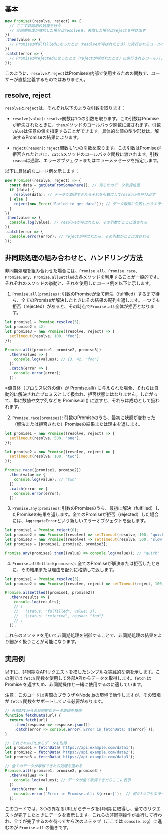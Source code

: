 ## 基本
```javascript
new Promise((resolve, reject) => {
  // ここで非同期の処理を行う
  // 非同期処理が成功した場合はresolveを、失敗した場合はrejectを呼び出す
})
.then(value => {
  // Promiseがfulfilledになったとき（resolveが呼ばれたとき）に実行されるコールバック
})
.catch(error => {
  // Promiseがrejectedになったとき（rejectが呼ばれたとき）に実行されるコールバック
});
```

このように、`resolve`と`reject`はPromiseの内部で使用するための関数で、ユーザーが直接定義するものではありません。

## resolve, reject

`resolve`と`reject`は、それぞれ以下のような引数を取ります：

- `resolve(value)`: `resolve`関数は1つの引数を取ります。この引数はPromiseが解決されたときに、`then`メソッドのコールバック関数に渡されます。引数`value`は任意の値を指定することができます。具体的な値の型や形状は、解決するPromiseの結果によります。

- `reject(reason)`: `reject`関数も1つの引数を取ります。この引数はPromiseが拒否されたときに、`catch`メソッドのコールバック関数に渡されます。引数`reason`は通常、エラーオブジェクトまたはエラーメッセージを指定します。

以下に具体的なコード例を示します：

```javascript
new Promise((resolve, reject) => {
  const data = getDataFromSomewhere(); // 何らかのデータ取得処理
  if (data) {
    resolve(data); // データが取得できたらそれを引数にしてresolveを呼び出す
  } else {
    reject(new Error('Failed to get data')); // データ取得に失敗したらエラーメッセージを引数にしてrejectを呼び出す
  }
})
.then(value => {
  console.log(value); // resolveが呼ばれたら、その引数がここに渡される
})
.catch(error => {
  console.error(error); // rejectが呼ばれたら、その引数がここに渡される
});
```

## 非同期処理の組み合わせと、ハンドリング方法

非同期処理を組み合わせた場合には、`Promise.all`、`Promise.race`、`Promise.any`、`Promise.allSettled`の各メソッドを利用することが一般的です。それぞれのメソッドの挙動と、それを使用したコード例を以下に示します。

1. `Promise.all(promises)`: 引数のPromiseが全て解決（fulfilled）するまで待ち、全てのPromiseが解決したときにその結果の配列を返します。一つでも拒否（rejected）があると、その時点で`Promise.all`全体が拒否となります。

```javascript
let promise1 = Promise.resolve(3);
let promise2 = 42;
let promise3 = new Promise((resolve, reject) => {
  setTimeout(resolve, 100, 'foo');
});

Promise.all([promise1, promise2, promise3])
  .then(values => {
    console.log(values); // [3, 42, "foo"]
  })
  .catch(error => {
    console.error(error);
  });
```
※値自体（プロミス以外の値）が Promise.all() に与えられた場合、それらは自動的に解決されたプロミスとして扱われ、拒否状態にはなりません。したがって、単に数値や文字列などを Promise.all() に渡すと、それらは成功として扱われます。

2. `Promise.race(promises)`: 引数のPromiseのうち、最初に状態が変わった（解決または拒否された）Promiseの結果または理由を返します。

```javascript
let promise1 = new Promise((resolve, reject) => {
  setTimeout(resolve, 500, 'one');
});

let promise2 = new Promise((resolve, reject) => {
  setTimeout(resolve, 100, 'two');
});

Promise.race([promise1, promise2])
  .then(value => {
    console.log(value); // "two"
  })
  .catch(error => {
    console.error(error);
  });
```

3. `Promise.any(promises)`: 引数のPromiseのうち、最初に解決（fulfilled）したPromiseの結果を返します。全てのPromiseが拒否（rejected）した場合には、`AggregateError`という新しいエラーオブジェクトを返します。

```javascript
let promise1 = Promise.reject(0);
let promise2 = new Promise((resolve) => setTimeout(resolve, 100, 'quick'));
let promise3 = new Promise((resolve) => setTimeout(resolve, 500, 'slow'));
let promises = [promise1, promise2, promise3];

Promise.any(promises).then((value) => console.log(value)); // "quick"
```

4. `Promise.allSettled(promises)`: 全てのPromiseが解決または拒否したときに、その結果または理由を配列に格納して返します。

```javascript
let promise1 = Promise.resolve(3);
let promise2 = new Promise((resolve, reject) => setTimeout(reject, 100, 'foo'));

Promise.allSettled([promise1, promise2])
  .then(results => {
    console.log(results);
    // [
    //   {status: "fulfilled", value: 3},
    //   {status: "rejected", reason: "foo"}
    // ]
  });
```

これらのメソッドを用いて非同期処理を制御することで、非同期処理の結果をより細かく扱うことが可能になります。


## 実用例
以下に、非同期なAPIリクエストを模したシンプルな実践的な例を示します。この例では `fetch` 関数を使用して外部APIからデータを取得します。`fetch` は Promise を返すため、非同期操作と一緒に使用するのに適しています。

注意：このコードは実際のブラウザやNode.jsの環境で動作しますが、その環境が `fetch` 関数をサポートしている必要があります。

```javascript
// 外部APIからの非同期なデータ取得を模倣
function fetchData(url) {
  return fetch(url)
    .then(response => response.json())
    .catch(error => console.error(`Error in fetchData: ${error}`));
}

// それぞれのURLからデータを取得
let promise1 = fetchData('https://api.example.com/data1');
let promise2 = fetchData('https://api.example.com/data2');
let promise3 = fetchData('https://api.example.com/data3');

// 全てのデータが取得できたら処理を進める
Promise.all([promise1, promise2, promise3])
  .then(values => {
    console.log(values); // データが全て取得できたらここに表示
  })
  .catch(error => {
    console.error(`Error in Promise.all: ${error}`);  // 何か1つでもエラーがあった場合ここでキャッチ
  });
```

このコードでは、3つの異なるURLからデータを非同期に取得し、全てのリクエストが完了したときにデータを表示します。これらの非同期操作が並行して行われ、全てが完了するのを待ってから次のステップ（ここでは `console.log`）に進むのが `Promise.all` の働きです。
